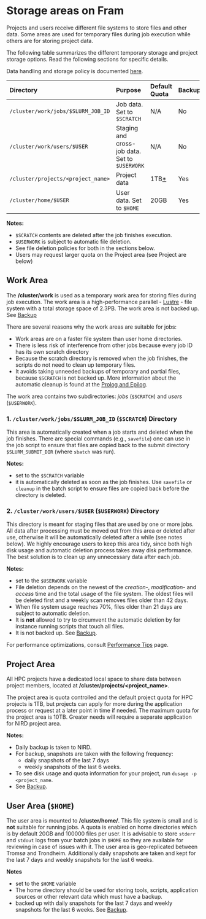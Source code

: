 # Storage areas on Fram

Projects and users receive different file systems to store files and other
data. Some areas are used for temporary files during job execution while
others are for storing project data.

The following table summarizes the different temporary storage and project
storage options. Read the following sections for specific details.

Data handling and storage policy is documented [here](data-usage-policy.md).

| Directory     | Purpose     | Default Quota | Backup |
| :------------- | :------------- | :------------- | :------------- |
| `/cluster/work/jobs/$SLURM_JOB_ID` | Job data. Set to `$SCRATCH` | N/A                   | No  |
| `/cluster/work/users/$USER`        | Staging and cross-job data. Set to `$USERWORK` | N/A | No |
| `/cluster/projects/<project_name>` | Project data                | 1TB[*](#project-area) | Yes |
| `/cluster/home/$USER`                 | User data. Set to `$HOME`   | 20GB                  | Yes |

**Notes:**

* `$SCRATCH` contents are deleted after the job finishes execution.
* `$USERWORK` is subject to automatic file deletion.
* See file deletion policies for both in the sections below.
* Users may request larger quota on the Project area (see Project are below)


## Work Area

The **/cluster/work** is used as a temporary work area for storing files
during job execution. The work area is a high-performance parallel -
[Lustre](http://lustre.org) - file system with a total storage space of
2.3PB. The work area is not backed up. See [Backup](backup.md)

There are several reasons why the work areas are suitable for jobs:

* Work areas are on a faster file system than user home directories.
* There is less risk of interference from other jobs because every job ID has
  its own scratch directory
* Because the scratch directory is removed when the job finishes, the scripts
  do not need to clean up temporary files.
* It avoids taking unneeded backups of temporary and partial files, because
`$SCRATCH` is not backed up.  More information about the automatic cleanup is
found at the [Prolog and Epilog](../jobs/framqueuesystem.md##prolog_epilog).

The work area contains two subdirectories: *jobs* (`$SCRATCH`) and *users* (`$USERWORK`).

### 1. `/cluster/work/jobs/$SLURM_JOB_ID` (`$SCRATCH`) Directory

This area is automatically created when a job starts and deleted when the job
finishes. There are special commands (e.g., `savefile`) one can use in the job
script to ensure that files are copied back to the submit directory
`$SLURM_SUBMIT_DIR` (where `sbatch` was run).

**Notes:**

* set to the `$SCRATCH` variable
* it is automatically deleted as soon as the job finishes.  Use `savefile` or
  `cleanup` in the batch script to ensure files are copied back before the
  directory is deleted.

### 2. `/cluster/work/users/$USER` (`$USERWORK`) Directory

This directory is meant for staging files that are used by one or more jobs.
All data after processing must be moved out from this area or deleted after
use, otherwise it will be automatically deleted after a while (see notes
below). We highly encourage users to keep this area tidy, since both high disk
usage and automatic deletion process takes away disk performance. The best
solution is to clean up any unnecessary data after each job.

**Notes:**

* set to the `$USERWORK` variable
* File deletion depends on the newest of the *creation-*, *modification-* and
  *access* time and the total usage of the file system. The oldest files will
  be deleted first and a weekly scan removes files older than 42 days.
* When file system usage reaches 70%, files older than 21 days are subject to
  automatic deletion.
* It is **not** allowed to try to circumvent the automatic deletion by
  for instance running scripts that touch all files.
* It is not backed up. See [Backup](backup.md).

For performance optimizations, consult [Performance Tips](performance-tips.md) page.

## <a name="project-area"></a>Project Area

All HPC projects have a dedicated local space to share data between project
members, located at **/cluster/projects/<project_name>**.

The project area is quota controlled and the default project quota for HPC
projects is 1TB, but projects can apply for more during the application
process or request at a later point in time if needed. The maximum quota for
the project area is 10TB. Greater needs will require a separate application for
NIRD project area.

**Notes:**

* Daily backup is taken to NIRD.
* For backup, snapshots are taken with the following frequency:
    * daily snapshots of the last 7 days
    * weekly snapshots of the last 6 weeks. 
* To see disk usage and quota information for your project, run `dusage -p <project_name`.
* See [Backup](backup.md).

## User Area (`$HOME`)

The user area is mounted to **/cluster/home/<username>**. This file system is
small and is **not** suitable for running jobs. A quota is enabled on home
directories which is by default 20GB and 100000 files per user. It is advisable to store
`stderr` and `stdout` logs from your batch jobs in `$HOME` so they are
available for reviewing in case of issues with it. The user area is
geo-replicated between Tromsø and Trondheim.  Additionally daily snapshots are
taken and kept for the last 7 days and weekly snapshots for the last 6 weeks.

**Notes**

* set to the `$HOME` variable
* The home directory should be used for storing tools, scripts, application
sources or other relevant data which must have a backup.
* backed up with daily snapshots for the last 7 days and weekly snapshots for
the last 6 weeks. See [Backup](backup.md).
